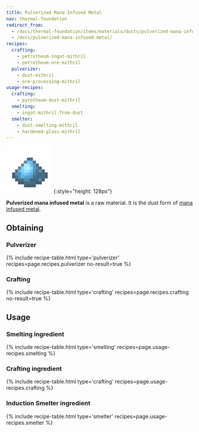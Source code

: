 ```yaml
---
title: Pulverized Mana Infused Metal
nav: thermal-foundation
redirect_from:
  - /docs/thermal-foundation/items/materials/dusts/pulverized-mana-infused-metal/
  - /docs/pulverized-mana-infused-metal/
recipes:
  crafting:
    - petrotheum-ingot-mithril
    - petrotheum-ore-mithril
  pulverizer:
    - dust-mithril
    - ore-processing-mithril
usage-recipes:
  crafting:
    - pyrotheum-dust-mithril
  smelting:
    - ingot-mithril-from-dust
  smelter:
    - dust-smelting-mithril
    - hardened-glass-mithril
---
```


![Pulverized mana infused metal](/assets/images/thermal-foundation/dust-mithril.png){:style="height: 128px"}


**Pulverized mana infused metal** is a raw material. It is the dust form of
[mana infused metal](/docs/thermal-foundation/mana-infused-ingot/).


Obtaining
---------

### Pulverizer
{% include recipe-table.html type='pulverizer' recipes=page.recipes.pulverizer no-result=true %}

### Crafting
{% include recipe-table.html type='crafting' recipes=page.recipes.crafting no-result=true %}


Usage
-----

### Smelting ingredient
{% include recipe-table.html type='smelting' recipes=page.usage-recipes.smelting %}

### Crafting ingredient
{% include recipe-table.html type='crafting' recipes=page.usage-recipes.crafting %}

### Induction Smelter ingredient
{% include recipe-table.html type='smelter' recipes=page.usage-recipes.smelter %}

